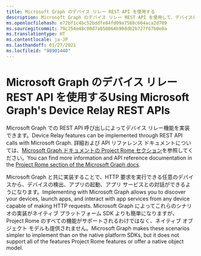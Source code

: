 ```yaml
---
title: Microsoft Graph のデバイス リレー REST API を使用する
description: Microsoft Graph のデバイス リレー REST API を使用して、デバイスの検出、アプリの起動、アプリ サービスとの対話を行う方法について説明します。
ms.openlocfilehash: e72bf1c4bc52bddfe84fd09a7588c664aca2d709
ms.sourcegitcommit: 79c254e48c00d7a050864b90ddb2b727f67b0e8a
ms.translationtype: HT
ms.contentlocale: ja-JP
ms.lasthandoff: 01/27/2021
ms.locfileid: "98901440"
---
```

# <a name="using-microsoft-graphs-device-relay-rest-apis"></a><span data-ttu-id="70c63-103">Microsoft Graph のデバイス リレー REST API を使用する</span><span class="sxs-lookup"><span data-stu-id="70c63-103">Using Microsoft Graph's Device Relay REST APIs</span></span>

<span data-ttu-id="70c63-104">Microsoft Graph での REST API 呼び出しによってデバイス リレー機能を実装できます。</span><span class="sxs-lookup"><span data-stu-id="70c63-104">Device Relay features can be implemented through REST API calls with Microsoft Graph.</span></span> <span data-ttu-id="70c63-105">詳細および API リファレンス ドキュメントについては、[Microsoft Graph ドキュメントの Project Rome セクション](/graph/api/resources/project-rome-overview#devices)を参照してください。</span><span class="sxs-lookup"><span data-stu-id="70c63-105">You can find more information and API reference documentation in the [Project Rome section of the Microsoft Graph docs](/graph/api/resources/project-rome-overview#devices).</span></span>

<span data-ttu-id="70c63-106">Microsoft Graph と共に実装することで、HTTP 要求を実行できる任意のデバイスから、デバイスの検出、アプリの起動、アプリ サービスとの対話ができるようになります。</span><span class="sxs-lookup"><span data-stu-id="70c63-106">Implementing with Microsoft Graph allows you to discover your devices, launch apps, and interact with app services from any device capable of making HTTP requests.</span></span> <span data-ttu-id="70c63-107">Microsoft Graph によってこれらのシナリオの実装がネイティブ プラットフォーム SDK よりも簡単になりますが、Project Rome のすべての機能がサポートされるわけではなく、ネイティブ オブジェクト モデルも提供されません。</span><span class="sxs-lookup"><span data-stu-id="70c63-107">Microsoft Graph makes these scenarios simpler to implement than on the native platform SDKs, but it does not support all of the features Project Rome features or offer a native object model.</span></span>